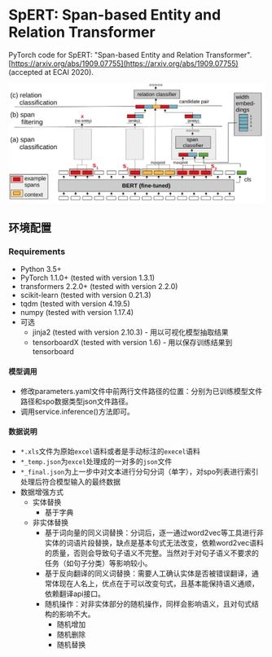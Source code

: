 # SpERT: Span-based Entity and Relation Transformer
PyTorch code for SpERT: "Span-based Entity and Relation Transformer". 
[https://arxiv.org/abs/1909.07755](https://arxiv.org/abs/1909.07755)
(accepted at ECAI 2020).

![alt text](data_path/spert.png)

## 环境配置
### Requirements
- Python 3.5+
- PyTorch 1.1.0+ (tested with version 1.3.1)
- transformers 2.2.0+ (tested with version 2.2.0)
- scikit-learn (tested with version 0.21.3)
- tqdm (tested with version 4.19.5)
- numpy (tested with version 1.17.4)
- 可选
  - jinja2 (tested with version 2.10.3) - 用以可视化模型抽取结果
  - tensorboardX (tested with version 1.6) - 用以保存训练结果到tensorboard
  
#### 模型调用
- 修改parameters.yaml文件中前两行文件路径的位置：分别为已训练模型文件路径和spo数据类型json文件路径。
- 调用service.inference()方法即可。

#### 数据说明
- `*.xls`文件为原始`excel`语料或者是手动标注的`execel`语料
- `*_temp.json`为`excel`处理成的一对多的`json`文件
- `*_final.json`为上一步中对文本进行分句分词（单字），对spo列表进行索引处理后符合模型输入的最终数据
- 数据增强方式
  - 实体替换
    - 基于字典
  - 非实体替换
    - 基于词向量的同义词替换：分词后，逐一通过word2vec等工具进行非实体的词语片段替换，缺点是基本句式无法改变，依赖word2vec语料的质量，否则会导致句子语义不完整。当然对于对句子语义不要求的任务（如句子分类）等影响较小。
    - 基于反向翻译的同义词替换：需要人工确认实体是否被错误翻译，通常体现在人名上，优点在于可以改变句式，且基本能保持语义通顺，依赖翻译api接口。
    - 随机操作：对非实体部分的随机操作，同样会影响语义，且对句式结构的影响不大。
      - 随机增加
      - 随机删除
      - 随机替换
